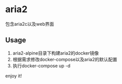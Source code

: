 # aria2

包含aria2c以及web界面

## Usage

1. aria2-alpine目录下构建aria2的docker镜像
2. 根据需求修改docker-compose以及aria2的默认配置
3. 执行docker-compose up -d

enjoy it!